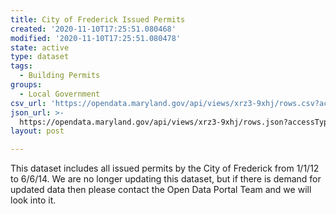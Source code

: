 ```yaml
---
title: City of Frederick Issued Permits
created: '2020-11-10T17:25:51.080468'
modified: '2020-11-10T17:25:51.080478'
state: active
type: dataset
tags:
  - Building Permits
groups:
  - Local Government
csv_url: 'https://opendata.maryland.gov/api/views/xrz3-9xhj/rows.csv?accessType=DOWNLOAD'
json_url: >-
  https://opendata.maryland.gov/api/views/xrz3-9xhj/rows.json?accessType=DOWNLOAD
layout: post

---
```

This dataset includes all issued permits by the City of Frederick from 1/1/12 to 6/6/14. We are no longer updating this dataset, but if there is demand for updated data then please contact the Open Data Portal Team and we will look into it.
